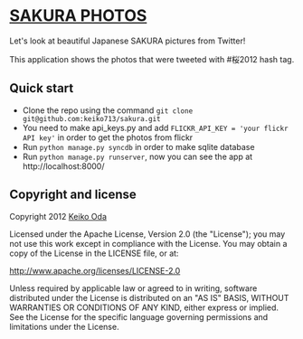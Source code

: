 [SAKURA PHOTOS](http://sakura.playshiritori.com/)
==========

Let's look at beautiful Japanese SAKURA pictures from Twitter!

This application shows the photos that were tweeted with #桜2012 hash tag.



Quick start
----------

 * Clone the repo using the command `git clone git@github.com:keiko713/sakura.git`
 * You need to make api_keys.py and add `FLICKR_API_KEY = 'your flickr API key'` in order to get the photos from flickr
 * Run `python manage.py syncdb` in order to make sqlite database
 * Run `python manage.py runserver`, now you can see the app at http://localhost:8000/



Copyright and license
----------
Copyright 2012 [Keiko Oda](http://twitter.com/keiko713)

  Licensed under the Apache License, Version 2.0 (the "License");
  you may not use this work except in compliance with the License.
  You may obtain a copy of the License in the LICENSE file, or at:

   <http://www.apache.org/licenses/LICENSE-2.0>

  Unless required by applicable law or agreed to in writing, software
  distributed under the License is distributed on an "AS IS" BASIS,
  WITHOUT WARRANTIES OR CONDITIONS OF ANY KIND, either express or implied.
  See the License for the specific language governing permissions and
  limitations under the License.
